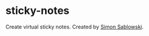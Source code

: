 sticky-notes
========

Create virtual sticky notes. Created by [Simon Sablowski](http://www.simsab.net).
